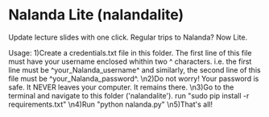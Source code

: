# Nalanda Lite (nalandalite)
Update lecture slides with one click.
Regular trips to Nalanda? Now Lite.

Usage:
1)Create a credentials.txt file in this folder. The first line of this file must have your username enclosed whithin two ^ characters. i.e. the first line must be ^your_Nalanda_username^ and similarly, the second line of this file must be ^your_Nalanda_password^.
\n2)Do not worry! Your password is safe. It NEVER leaves your computer. It remains there.
\n3)Go to the terminal and navigate to this folder ('nalandalite'). run "sudo pip install -r requirements.txt"
\n4)Run "python nalanda.py"
\n5)That's all!
